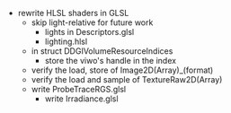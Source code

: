 - rewrite HLSL shaders in GLSL
  - skip light-relative for future work
    - lights in Descriptors.glsl
    - lighting.hlsl
  - in struct DDGIVolumeResourceIndices
    - store the viwo's handle in the index
  - verify the load, store of Image2D(Array)_(format)
  - verify the load and sample of TextureRaw2D(Array)
  - write ProbeTraceRGS.glsl
    - write Irradiance.glsl